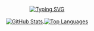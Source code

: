 <p align="center">
    <a href="https://git.io/typing-svg" target="_blank" rel="noopener noreferrer">
        <img src="https://readme-typing-svg.demolab.com?font=Didact+Gothic&pause=1000&color=6E8B3D&center=true&vCenter=true&width=435&lines=Hello+World!+I'm+Alejandro" alt="Typing SVG" />
    </a>
</p>

<p align="center">
  <a href="https://github.com/iskelazz">
    <img align="center" src="https://github-readme-stats.vercel.app/api?username=iskelazz&show_icons=true&theme=transparent&hide_border=true&text_color=6E8B3D&title_color=6E8B3D&custom_title=My%20GitHub%20stats&hide_rank=false&rank_icon=github&icon_color=6E8B3D" alt="GitHub Stats">
  </a>
  <a href="https://github.com/iskelazz">
    <img align="center" src="https://github-readme-stats.vercel.app/api/top-langs/?username=iskelazz&layout=compact&hide_progress=true&theme=transparent&hide_border=true&text_color=6E8B3D&title_color=6E8B3D" alt="Top Languages">
  </a>
</p>

<!--
**iskelazz/iskelazz** is a ✨ _special_ ✨ repository because its `README.md` (this file) appears on your GitHub profile.

Here are some ideas to get you started:

- 🔭 I’m currently working on ...
- 🌱 I’m currently learning ...
- 👯 I’m looking to collaborate on ...
- 🤔 I’m looking for help with ...
- 💬 Ask me about ...
- 📫 How to reach me: ...
- 😄 Pronouns: ...
- ⚡ Fun fact: ...
-->
